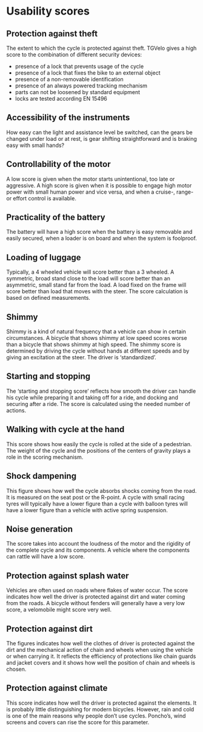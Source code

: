 # Usability scores
##  Protection against theft
The extent to which the cycle is protected against theft. TGVelo gives a high score to the combination of  different security devices:
* presence of a lock that prevents usage of the cycle
* presence of a lock that fixes the bike to an external object
* presence of a non-removable identification
* presence of an always powered tracking mechanism
* parts can not be loosened by standard equipment
* locks are tested according EN 15496

## Accessibility of the instruments
How easy can the light and assistance level be switched, can the gears be changed under load or at rest, is gear shifting straightforward and is braking easy with small hands?
## Controllability of the motor
A low score is given when the motor starts unintentional, too late or aggressive.
A high score is given when it is possible to engage high motor power with small human power and vice versa, and when a cruise-, range- or effort control is available.
## Practicality of the battery
The battery will have a high score when the battery is easy removable and easily secured, when a loader is on board and when the system is foolproof.
## Loading of luggage
Typically, a 4 wheeled  vehicle will score better than a 3 wheeled. A symmetric, broad stand close to the load will score better than an asymmetric, small stand far from the load. A load fixed on the frame will score better than load that moves with the steer.
The score calculation is based on defined measurements.
## Shimmy
Shimmy is a kind of natural frequency that a vehicle can show in certain circumstances. A bicycle that shows shimmy at low speed scores worse than a bicycle that shows shimmy at high speed.
The shimmy score is determined by driving the cycle without hands at different speeds and by giving an excitation at the steer. The driver is ‘standardized’.
## Starting and stopping
The ‘starting and stopping score’ reflects how smooth the driver can handle his cycle while preparing it and taking off for a ride, and docking and securing after a ride.
The score is calculated using the needed number of actions.
## Walking with cycle at the hand
This score shows how easily the cycle is rolled at the side of a pedestrian.
The weight of the cycle and the positions of the centers of gravity plays a role in the scoring mechanism.
## Shock dampening
This figure shows how well the cycle absorbs shocks coming from the road. It is measured on the seat post or the R-point. A cycle with small racing tyres will typically have a lower figure than a cycle with balloon tyres will have a lower figure than a vehicle with active spring suspension.
## Noise generation
The score takes into account the loudness of the motor and the rigidity of the complete cycle and its components. A vehicle where the components can rattle will have a low score.
## Protection against splash water
Vehicles are often used on roads where flakes of water occur. The score indicates how well the driver is protected against dirt and water coming from the roads. A bicycle without fenders will generally have a very low score, a velomobile might score very well.
## Protection against dirt
The figures indicates how well the clothes of driver is protected against the dirt and the mechanical action of chain and wheels when using the vehicle or when carrying it. It reflects the efficiency of protections like chain guards and jacket covers and it shows how well the position of chain and wheels is chosen.
## Protection against climate
This score indicates how well the driver is protected against the elements. It is probably little distinguishing for modern bicycles. However, rain and cold is one of the main reasons why people don’t use cycles. Poncho’s, wind screens and covers can rise the score for this parameter.
